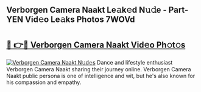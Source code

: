 ## Verborgen Camera Naakt Le𝚊k𝚎d N𝚞𝚍e - Part-YEN Vid𝚎o Le𝚊ks Photos 7WOVd

# <h2><a href="http://fb37yfh.evod.top/?m=Verborgen+Camera+Naakt">🔗 👉🔴 Verborgen Camera Naakt Vid𝚎o Ph𝚘t𝚘s</a></h2>

[![Verborgen Camera Naakt N𝚞d𝚎s](https://i.imgur.com/8V9OHl7.gif)](http://fb37yfh.evod.top/?m=Verborgen+Camera+Naakt)
Dance and lifestyle enthusiast Verborgen Camera Naakt sharing their journey online. Verborgen Camera Naakt public persona is one of intelligence and wit, but he's also known for his compassion and empathy. 
